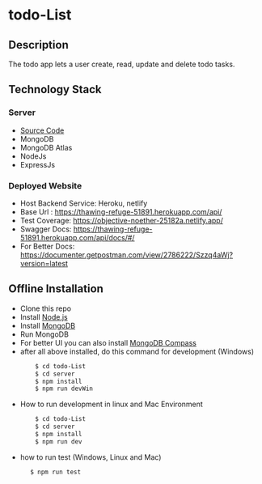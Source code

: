 # todo-List
## Description
The todo app lets a user create, read, update and delete todo tasks. 

## Technology Stack
 ### Server
  - [Source Code](https://github.com/helgasitanggang93/todo-list)
 - MongoDB
 - MongoDB Atlas
 - NodeJs
 - ExpressJs
 
 ### Deployed Website
 - Host Backend Service: Heroku, netlify
 - Base Url : https://thawing-refuge-51891.herokuapp.com/api/
 - Test Coverage: https://objective-noether-25182a.netlify.app/
 - Swagger Docs: https://thawing-refuge-51891.herokuapp.com/api/docs/#/
 - For Better Docs: https://documenter.getpostman.com/view/2786222/Szzq4aWj?version=latest

## Offline Installation
  - Clone this repo
  - Install [Node.js](https://nodejs.org/)
  - Install [MongoDB](https://docs.mongodb.com/manual/installation/)
  - Run MongoDB
  - For better UI you can also install [MongoDB Compass](https://www.mongodb.com/products/compass)
  - after all above installed, do this command for development (Windows)
    ```sh
        $ cd todo-List
        $ cd server
        $ npm install
        $ npm run devWin
    ```
  - How to run development in linux and Mac Environment
    ```sh
        $ cd todo-List
        $ cd server
        $ npm install
        $ npm run dev
    ```
  - how to run test (Windows, Linux and Mac)
  ```sh
        $ npm run test
  ```

